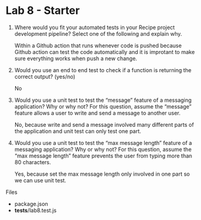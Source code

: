 # Lab 8 - Starter

1) Where would you fit your automated tests in your Recipe project development pipeline? Select one of the following and explain why.

    Within a Github action that runs whenever code is pushed because Github action can test the code automatically and it is improtant to make sure everything works when push a new change.

2) Would you use an end to end test to check if a function is returning the correct output? (yes/no)

    No

3) Would you use a unit test to test the “message” feature of a messaging application? Why or why not? For this question, assume the “message” feature allows a user to write and send a message to another user.

    No, because write and send a message involved many different parts of the application and unit test can only test one part.

4) Would you use a unit test to test the “max message length” feature of a messaging application? Why or why not? For this question, assume the “max message length” feature prevents the user from typing more than 80 characters.

    Yes, because set the max message length only involved in one part so we can use unit test.

Files

- package.json
- __tests__/lab8.test.js

